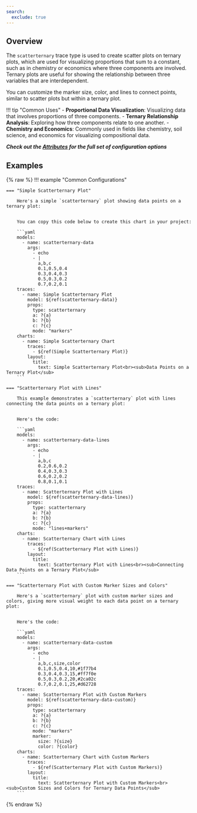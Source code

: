 ```yaml
---
search:
  exclude: true
---
```

<!--start-->
## Overview

The `scatterternary` trace type is used to create scatter plots on ternary plots, which are used for visualizing proportions that sum to a constant, such as in chemistry or economics where three components are involved. Ternary plots are useful for showing the relationship between three variables that are interdependent.

You can customize the marker size, color, and lines to connect points, similar to scatter plots but within a ternary plot.

!!! tip "Common Uses"
    - **Proportional Data Visualization**: Visualizing data that involves proportions of three components.
    - **Ternary Relationship Analysis**: Exploring how three components relate to one another.
    - **Chemistry and Economics**: Commonly used in fields like chemistry, soil science, and economics for visualizing compositional data.

_**Check out the [Attributes](../configuration/Trace/Props/Scatterternary/#attributes) for the full set of configuration options**_

## Examples

{% raw %}
!!! example "Common Configurations"

    === "Simple Scatterternary Plot"

        Here's a simple `scatterternary` plot showing data points on a ternary plot:


        You can copy this code below to create this chart in your project:

        ```yaml
        models:
          - name: scatterternary-data
            args:
              - echo
              - |
                a,b,c
                0.1,0.5,0.4
                0.3,0.4,0.3
                0.5,0.3,0.2
                0.7,0.2,0.1
        traces:
          - name: Simple Scatterternary Plot
            model: ${ref(scatterternary-data)}
            props:
              type: scatterternary
              a: ?{a}
              b: ?{b}
              c: ?{c}
              mode: "markers"
        charts:
          - name: Simple Scatterternary Chart
            traces:
              - ${ref(Simple Scatterternary Plot)}
            layout:
              title:
                text: Simple Scatterternary Plot<br><sub>Data Points on a Ternary Plot</sub>
        ```

    === "Scatterternary Plot with Lines"

        This example demonstrates a `scatterternary` plot with lines connecting the data points on a ternary plot:


        Here's the code:

        ```yaml
        models:
          - name: scatterternary-data-lines
            args:
              - echo
              - |
                a,b,c
                0.2,0.6,0.2
                0.4,0.3,0.3
                0.6,0.2,0.2
                0.8,0.1,0.1
        traces:
          - name: Scatterternary Plot with Lines
            model: ${ref(scatterternary-data-lines)}
            props:
              type: scatterternary
              a: ?{a}
              b: ?{b}
              c: ?{c}
              mode: "lines+markers"
        charts:
          - name: Scatterternary Chart with Lines
            traces:
              - ${ref(Scatterternary Plot with Lines)}
            layout:
              title:
                text: Scatterternary Plot with Lines<br><sub>Connecting Data Points on a Ternary Plot</sub>
        ```

    === "Scatterternary Plot with Custom Marker Sizes and Colors"

        Here's a `scatterternary` plot with custom marker sizes and colors, giving more visual weight to each data point on a ternary plot:


        Here's the code:

        ```yaml
        models:
          - name: scatterternary-data-custom
            args:
              - echo
              - |
                a,b,c,size,color
                0.1,0.5,0.4,10,#1f77b4
                0.3,0.4,0.3,15,#ff7f0e
                0.5,0.3,0.2,20,#2ca02c
                0.7,0.2,0.1,25,#d62728
        traces:
          - name: Scatterternary Plot with Custom Markers
            model: ${ref(scatterternary-data-custom)}
            props:
              type: scatterternary
              a: ?{a}
              b: ?{b}
              c: ?{c}
              mode: "markers"
              marker:
                size: ?{size}
                color: ?{color}
        charts:
          - name: Scatterternary Chart with Custom Markers
            traces:
              - ${ref(Scatterternary Plot with Custom Markers)}
            layout:
              title:
                text: Scatterternary Plot with Custom Markers<br><sub>Custom Sizes and Colors for Ternary Data Points</sub>
        ```

{% endraw %}
<!--end-->